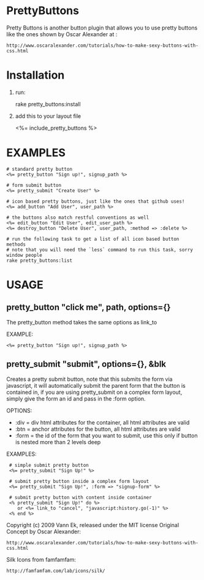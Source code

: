 PrettyButtons
=============

Pretty Buttons is another button plugin that allows you to use pretty buttons like the ones shown by Oscar Alexander at : 

    http://www.oscaralexander.com/tutorials/how-to-make-sexy-buttons-with-css.html
    
    
Installation    
============

1. run:

   rake pretty_buttons:install
    
2. add this to your layout file

   <%= include_pretty_buttons %>
        
EXAMPLES
========
    
    # standard pretty button
    <%= pretty_button "Sign up!", signup_path %>
    
    # form submit button
    <%= pretty_submit "Create User" %>
    
    # icon based pretty buttons, just like the ones that github uses!
    <%= add_button "Add User", user_path %>
    
    # the buttons also match restful conventions as well
    <%= edit_button "Edit User", edit_user_path %>
    <%= destroy_button "Delete User", user_path, :method => :delete %>

    # run the following task to get a list of all icon based button methods
    # note that you will need the `less` command to run this task, sorry window people
    rake pretty_buttons:list
    
USAGE
=====

pretty_button "click me", path, options={}
------------------------------------------

The pretty_button method takes the same options as link_to

EXAMPLE:

    <%= pretty_button "Sign up!", signup_path %>


pretty_submit "submit", options={}, &blk
----------------------------------------

Creates a pretty submit button, note that this submits the form via javascript,
it will automatically submit the parent form that the button is contained in,
if you are using pretty_submit on a complex form layout, simply give the form
an id and pass in the :form option.

OPTIONS:

- :div = div html attributes for the container, all html attributes are valid
- :btn = anchor attributes for the button, all html attributes are valid
- :form = the id of the form that you want to submit, use this only if button is nested more than 2 levels deep

EXAMPLES:

     # simple submit pretty button
     <%= pretty_submit "Sign Up!" %>

     # submit pretty button inside a complex form layout
     <%= pretty_submit "Sign Up!", :form => "signup-form" %>

     # submit pretty button with content inside container
     <% pretty_submit "Sign Up!" do %>
        or <%= link_to "cancel", "javascript:history.go(-1)" %>
     <% end %>   
        
Copyright (c) 2009 Vann Ek, released under the MIT license
Original Concept by Oscar Alexander:

    http://www.oscaralexander.com/tutorials/how-to-make-sexy-buttons-with-css.html
    
Silk Icons from famfamfam:
    
    http://famfamfam.com/lab/icons/silk/
